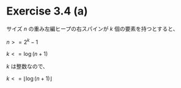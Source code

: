 # Exercise 3.4 (a)

サイズ $n$ の重み左編ヒープの右スパインが $k$ 個の要素を持つとすると、

$n >= 2^k-1$

$k <= \log(n+1)$

$k$ は整数なので、

$k <= \lfloor\log(n+1)\rfloor$
